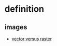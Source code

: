 # definition
## images
- [vector versus raster](https://mdn.github.io/learning-area/html/multimedia-and-embedding/adding-vector-graphics-to-the-web/vector-versus-raster.html)
